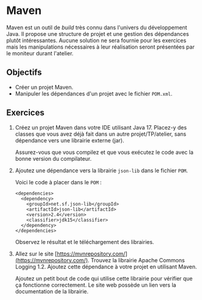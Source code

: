 Maven
=====

Maven est un outil de _build_ très connu dans l'univers du développement Java.
Il propose une structure de projet et une gestion des dépendances plutôt
intéressantes. Aucune solution ne sera fournie pour les exercices mais les
manipulations nécessaires à leur réalisation seront présentées par le
moniteur durant l'atelier.

Objectifs
---------

* Créer un projet Maven.
* Manipuler les dépendances d'un projet avec le fichier `POM.xml`.

Exercices
---------

1. Créez un projet Maven dans votre IDE utilisant Java 17. Placez-y des classes que vous avez déjà
   fait dans un autre projet/TP/atelier, sans dépendance vers une librairie
   externe (jar).

   Assurez-vous que vous compilez et que vous exécutez le code avec la bonne
   version du compilateur.

2. Ajoutez une dépendance vers la librairie `json-lib` dans le fichier `POM`.

   Voici le code à placer dans le `POM` :
   ```
   <dependencies>
     <dependency>
       <groupId>net.sf.json-lib</groupId>
       <artifactId>json-lib</artifactId>
       <version>2.4</version>
       <classifier>jdk15</classifier>
     </dependency>
   </dependencies>
   ```

   Observez le résultat et le téléchargement des librairies.
3. Allez sur le site [https://mvnrepository.com/](https://mvnrepository.com/).
   Trouvez la librairie Apache Commons Logging 1.2. Ajoutez cette dépendance à
   votre projet en utilisant Maven.

   Ajoutez un petit bout de code qui utilise cette librairie pour vérifier que
   ça fonctionne correctement. Le site web possède un lien vers la documentation
   de la librairie.
